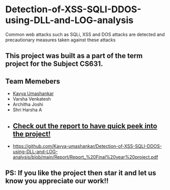 # Detection-of-XSS-SQLI-DDOS-using-DLL-and-LOG-analysis
Common web attacks such as SQLi, XSS and DOS attacks are detected and precautionary measures taken against these attacks

## This project was built as a part of the term project for the  Subject CS631.
## Team Memebers
* [Kavya Umashankar](https://github.com/Kavya-umashankar)
* Varsha Venkatesh
* Architha Joshi
* Shri Harsha A
* ## [Check out the report to have quick peek into the project!]([https://github.com/Kavya-umashankar/Detection-of-XSS-SQLI-DDOS-using-DLL-and-LOG-analysis/blob/main/Report/Report_%20Final%20year%20project.pdf])
* https://github.com/Kavya-umashankar/Detection-of-XSS-SQLI-DDOS-using-DLL-and-LOG-analysis/blob/main/Report/Report_%20Final%20year%20project.pdf

## PS: If you like the project then star it and let us know you appreciate our work!!
